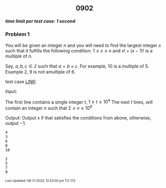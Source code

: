 <h2 align="center">0902</h2>

##### time limit per test case: 1 second 

### Problem 1

You will be given an integer $n$ and you will need to find the largest integer $x$ such that it fulfills the following condition: $1 \leq x \leq n$ and $x! + (x-1)!$ is a multiple of $n$.

Say, $a,b,c \in \mathbb{Z}$ such that $a = b \times c$. For example, 10 is a multiple of 5. Example 2, 9 is not amultiple of 6.

test case [LINK](https://github.com/JeffreyChan0913/INTERMEDIATE/blob/main/0902/testcase.txt):

Input:

The first line contains a single integer t, $1 \leq t \leq 10^4$
The next $t$ lines, will contain an integer $n$ such that $2 \leq n \leq 10^9$

Output:
Output x if that satisfies the conditions from above, otherwise, output $-1$.

```
4
3
6
8
10
```

```
2
5
7
9
```

<font size = 1>Last Updated: 08-11-2023, 12:53:00 pm T2-173</font>

